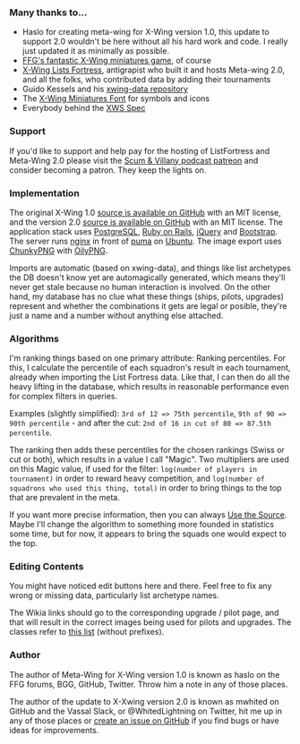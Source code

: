 ### Many thanks to...

* Haslo for creating meta-wing for X-Wing version 1.0, this update to support 2.0 wouldn't be here without all his hard work and code. I really just updated it as minimally as possible.
* [FFG's fantastic X-Wing miniatures game](https://www.fantasyflightgames.com/en/products/x-wing),
of course
* [X-Wing Lists Fortress](http://listfortress.com/), antigrapist who built it and hosts Meta-wing 2.0, and all the folks,
who contributed data by adding their tournaments
* Guido Kessels and his [xwing-data repository](https://github.com/guidokessels/xwing-data2)
* The [X-Wing Miniatures Font](https://github.com/geordanr/xwing-miniatures-font) for symbols and icons
* Everybody behind the [XWS Spec](https://github.com/elistevens/xws-spec)

### Support

If you'd like to support and help pay for the hosting of ListFortress and Meta-Wing 2.0 please visit the [Scum & Villany podcast patreon](https://www.patreon.com/scumandvillainy) and consider becoming a patron. They keep the lights on.

### Implementation

The original X-Wing 1.0 [source is available on GitHub](https://github.com/haslo/lists_juggle_browser) with an MIT license, and the version 2.0 [source is available on GitHub](https://github.com/AlexRaubach/lists_juggle_browser) with an MIT license.
The application stack uses [PostgreSQL](https://www.postgresql.org/), [Ruby on Rails](http://rubyonrails.org/),
[jQuery](https://jquery.com/) and [Bootstrap](http://getbootstrap.com/). The server runs
[nginx](https://www.nginx.com/solutions/web-server/) in front of [puma](http://puma.io/) on
[Ubuntu](https://www.ubuntu.com/). The image export uses [ChunkyPNG](http://chunkypng.com/) with [OilyPNG](https://github.com/wvanbergen/oily_png).

Imports are automatic (based on xwing-data), and things like list archetypes the DB doesn't know yet are automagically
generated, which means they'll never get stale because no human interaction is involved. On the other hand, my database
has no clue what these things (ships, pilots, upgrades) represent and whether the combinations it gets are legal
or posible, they're just a name and a number without anything else attached.

### Algorithms

I'm ranking things based on one primary attribute: Ranking percentiles. For this, I calculate the percentile of each
squadron's result in each tournament, already when importing the List Fortress data. Like that, I can then do all
the heavy lifting in the database, which results in reasonable performance even for complex filters in queries.

Examples (slightly simplified): `3rd of 12 => 75th percentile`, `9th of 90 => 90th percentile` - and after the cut:
`2nd of 16 in cut of 80 => 87.5th percentile`.

The ranking then adds these percentiles for the chosen rankings (Swiss or cut or both), which results in a value I
call "Magic". Two multipliers are used on this Magic value, if used for the filter: `log(number of players in tournament)`
in order to reward heavy competition, and `log(number of squadrons who used this thing, total)` in order to bring things
to the top that are prevalent in the meta.

If you want more precise information, then you can always
[Use the Source](https://github.com/haslo/lists_juggle_browser/blob/master/app/models/rankers/weight_query_builder.rb).
Maybe I'll change the algorithm to something more founded in statistics some time, but for now, it appears to bring the
squads one would expect to the top.

### Editing Contents

You might have noticed edit buttons here and there. Feel free to fix any wrong or missing data, particularly list
archetype names.

The Wikia links should go to the corresponding upgrade / pilot page, and that will result in the correct images being
used for pilots and upgrades. The classes refer to [this list](https://geordanr.github.io/xwing-miniatures-font/)
(without prefixes).

### Author

The author of Meta-Wing for X-Wing version 1.0 is known as haslo on the FFG forums, BGG, GitHub, Twitter. Throw him a note in any of those places.

The author of the update to X-Xwing version 2.0 is known as mwhited on GitHub and the Vassal Slack, or @WhitedLightning on Twitter, hit me up in any of those places or
[create an issue on GitHub](https://github.com/AlexRaubach/lists_juggle_browser/issues) if you find bugs or have ideas for
improvements.
